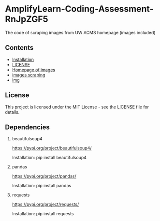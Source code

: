 # AmplifyLearn-Coding-Assessment-RnJpZGF5

The code of scraping images from UW ACMS homepage.(images included)

## Contents
- [Installation](Dependencies)
- [LICENSE](LICENSE)
- [Homepage of images](acms.html)
- [images scraping](images_scrape.py)
- [img](AmplifyLearn-Coding-Assessment-RnJpZGF5/img/)

## License
This project is licensed under the MIT License - see the [LICENSE](LICENSE) file for details.


## Dependencies
1. beautifulsoup4

   https://pypi.org/project/beautifulsoup4/

   Installation: pip install beautifulsoup4

2. pandas

   https://pypi.org/project/pandas/

   Installation: pip install pandas

3. requests

   https://pypi.org/project/requests/

   Installation: pip install requests





